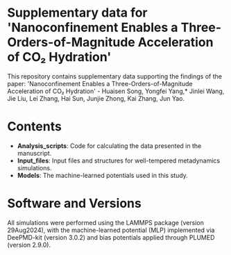 # Supplementary data for 'Nanoconfinement Enables a Three-Orders-of-Magnitude Acceleration of CO₂ Hydration'

This repository contains supplementary data supporting the findings of the paper: 'Nanoconfinement Enables a Three-Orders-of-Magnitude Acceleration of CO₂ Hydration' - Huaisen Song, Yongfei Yang,* Jinlei Wang, Jie Liu, Lei Zhang, Hai Sun, Junjie Zhong, Kai Zhang, Jun Yao.

# Contents
- **Analysis_scripts**: Code for calculating the data presented in the manuscript.
- **Input_files**: Input files and structures for well-tempered metadynamics simulations.
- **Models**: The machine-learned potentials used in this study.

# Software and Versions
All simulations were performed using the LAMMPS package (version 29Aug2024), with the machine-learned potential (MLP) implemented via DeePMD-kit (version 3.0.2) and bias potentials applied through PLUMED (version 2.9.0).
